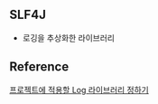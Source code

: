 ## SLF4J
* 로깅을 추상화한 라이브러리






## Reference
[프로젝트에 적용할 Log 라이브러리 정하기](https://hamryt.tistory.com/m/9)